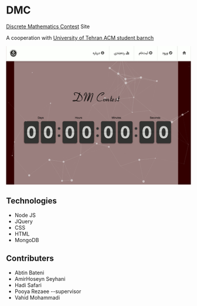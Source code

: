 # DMC

[Discrete Mathematics Contest][ACMDMC] Site

A cooperation with [University of Tehran ACM student barnch][ACM]

![DMC](dmc.png)

## Technologies

* Node JS
* JQuery
* CSS
* HTML
* MongoDB

## Contributers

* Abtin Bateni
* AmirHoseyn Seyhani
* Hadi Safari
* Pooya Rezaee --supervisor
* Vahid Mohammadi

[ACMDMC]: http://acm.ut.ac.ir/dmc
[ACM]: http://acm.ut.ac.ir
